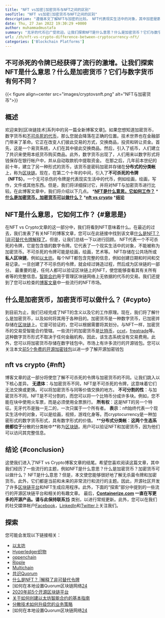 ```yaml
---
title: "NFT vs加密|加密货币与NFT之间的区别" 
seoTitle: "NFT vs加密|加密货币与NFT之间的区别" 
description: "遵循本文了解NFT与加密的比较。 NFT代表现实生活中的对象，其中加密是数字货币的加密形式。" 
date: Thu, 27 Jan 2022 19:30:29 +0000
author: muhammadmustafa
summary: "无牙的代币已广受欢迎。让我们探索NFT是什么意思？什么是加密货币？它们与数字货币有何不同？" 
url: /zh/nft-vs-crypto-difference-between-cryptocurrency-nft/
categories: ['Blockchain Platforms']
---
```


## 不可杀死的令牌已经获得了流行的激增。让我们探索NFT是什么意思？什么是加密货币？它们与数字货币有何不同？

{{< figure align=center src="images/cryptovsnft.png" alt="NFT与加密货币">}}


## 概述
欢迎来到[区块链技术]系列中的另一篇全新博客文章[1]。如果您想知道加密货币，数字货币和[不可杀死的代币][2]，那么您就会降落在正确的位置。技术世界也在金融部门带来了革命。它正在改变人们彼此交易的方式，交换商品，投资和转让资金。首先，这是一个易货系统，人们在其中彼此交换商品。然后，引入了纸币，人们建立了共识来使用本纸货币购买商品。此外，数字货币出现了，人们用来以数字形式将钱保存在银行帐户中，并从自动取款机中提取资金。
在那之后，几年前本世纪的前十年，建立了另一种形式的货币，该货币是密码加密并存储在**分布式的分类帐**上，称为[区块链][3]。现在，在第二个十年的中间，引入了**不可杀死的令牌（NFTS）**。一个无可杀伤的令牌是代表现实生活中的代币，例如绘画，绘画，写作，文件或其他东西。但是，我们将详细探讨它，并将对NFT与加密货币进行比较。在此博客文章中，我们将介绍以下几点。
  ***[NFT是什么意思，它如何工作？][4]** 
  ***[什么是加密货币，加密货币可以做什么？][5]** 
  ***[nft vs crypto][6]** 
  ***[结论][7]** 

## NFT是什么意思，它如何工作？   {#意思是}
在NFT vs Crypto文章的这一部分中，我们将看到NFT意味着什么。在最近的过去，我们发表了有关NFT的博客文章，您可以在此链接中找到该文章[什么是NFT？ |非可替代令牌解释了][2]。但是，让我们总结一下以进行回顾。 NFT代表一个不可杀死的令牌，它是包含值的数字令牌。它代表了一个现实生活中的对象，不能被称为加密货币。不可杀死的令牌可能是绘画，绘画，艺术等。 NFT存储在公共场所或**私人区块链**，例如[以太坊][8]。每个NFT都包含完整的信息，例如创建日期和时间和交易记录。一旦创建了不可杀伤的令牌，就会经过铸造过程，然后成为区块链的一部分。
最重要的是，任何人都可以验证区块链上的NFT，使您能够查看其有关所有者等的完整信息。[智能合约][9]用于管理区块链网络上无依据的代币的交易。我们还提到了您可以检查的[博客文章][2]中一些流行的NFT市场。

## 什么是加密货币，加密货币可以做什么？   {#cypto}
到目前为止，我们已经完成了NFT的含义以及它的工作原理。现在，我们将了解什么是加密货币，以及如何将其用于各种目的。加密货币是一种数字货币，已加密并存储在[区块链][1]上。它是可验证的，您可以根据需要将其划分。与NFT一样，加密货币的交易受智能合约管辖。一些流行的加密货币是[比特币][10]，[ccxt][11]，[freqtrade][12]等。
这种数字货币形式不取决于任何金融机构，因此，该生态系统没有交易费用。此外，您可以将加密货币存储在数字钱包中。市场上有许多流行的开源钱包。您可以关注本文[前5个免费的开源加密钱包][13]以进一步了解开源加密钱包

## nft vs crypto   {#nft}
博客文章的这一部分将使您了解不可杀死的令牌与加密货币的不同。让我们跳入以下核心差异。
****无遗体****：与加密货币不同，NFT是不可杀死的令牌，这意味着它们无法交换或更换。可以将加密货币与同等价值交换的地方。
**不可分割的性**：与加密货币不同，NFT是不可分割的，而您可以将一个比特币分成许多块。例如，您不能在块中使用火车票，而是必须使用全票旅行。
**所有权**：这是NFT的另一个特征。无牙代币是独一无二的，一次只属于一个所有者。
**表示**：nft始终代表一个现实生活中的对象，可以是绘画，视频，游戏化身等。而cryptocurrency是一种加密形式的数字货币形式，具有数字形式的价值。
****分布式分类帐**：**这两个生态系统都位于**分散的分类帐中**称为[区块链][1]。用户可以验证NFT和加密货币，因为他们可以访问其完整信息。

## 结论 {#conclusion}
这使我们进入了NFT vs Crypto博客文章的结尾。希望您喜欢阅读这篇文章，其中我们经历了一些流行的主题，例如NFT是什么意思？什么是加密货币？加密货币可以做什么？ NFT是什么意思？但是，本文使您能够很好地了解无杀菌令牌和加密货币。此外，它们都是当前和未来的非常流行和流行的主题。因此，开源社区开发了许多[区块链平台][1]和NFT生成应用程序。此外，下面的“探索”部分中提到的一些流行的开源区块链平台和相关的有趣文章。
最后，**[Containerize.com][14] **一直在写更多的开源产品。请与此**保持联系[15]** 类别，以进行常规更新。此外，您可以在我们的社交媒体帐户[Facebook][16]，[LinkedIn][17]和[Twitter][18]上关注我们。

## 探索
您可能会发现以下链接相关：
  * [以太坊][8]
  * [Hyperledger织物][19]
  * [oppenchain][20]
  * [Ripple][21]
  * [Multichain][22]
  * [共识Quorum][23]
  * [什么是NFT？ |解释了非可替代令牌][2]
  * [如何在本地设置Quorum区块链网络[24]
  * [2020年前5个开源区块链平台][25]
  * [关于如何创建以太坊智能合约的基本指南][26]
  * [分散技术如何升级您的业务策略][27]
  * [如何在本地设置Quorum区块链网络[24]

  
[1]: https://blog.containerize.com/category/blockchain-platforms/
[2]: https://blog.containerize.com/blockchain-platforms/what-is-nft-non-fungible-tokens-explained/
[3]: https://products.containerize.com/blockchain-platforms/
[4]: #mean
[5]: #cypto
[6]: #nft
[7]: #Conclusion
[8]: https://products.containerize.com/blockchain-platforms/ethereum
[9]: https://blog.containerize.com/blockchain-platforms/smart-contract-tutorial-ethereum-blockchain-development/
[10]: https://bitcoin.org/en/
[11]: https://opencollective.com/ccxt
[12]: https://www.freqtrade.io/en/stable/
[13]: https://blog.containerize.com/blockchain-platforms/top-5-free-open-source-crypto-wallets-in-2021/
[14]: https://www.containerize.com/
[15]: https://products.containerize.com/helpdesk/
[16]: https://web.facebook.com/containerize
[17]: https://www.linkedin.com/company/containerize/
[18]: https://twitter.com/containerize_co
[19]: https://products.containerize.com/blockchain-platforms/hyperledger-fabric
[20]: https://products.containerize.com/blockchain-platforms/openchain
[21]: https://products.containerize.com/blockchain-platforms/ripple
[22]: https://products.containerize.com/blockchain-platforms/multichain
[23]: https://products.containerize.com/blockchain-platforms/consensys-quorum
[24]: https://blog.containerize.com/blockchain-platforms/how-to-setup-consensys-quorum-blockchain-network-locally/
[25]: https://blog.containerize.com/blockchain-platforms/top-5-open-source-blockchain-platforms-in-2020/
[26]: https://blog.containerize.com/
[27]: https://blog.containerize.com/2020/11/27/how-decentralized-technology-upgrades-your-business-strategy/
